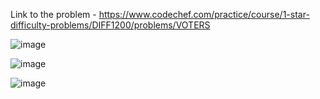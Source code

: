 Link to the problem - https://www.codechef.com/practice/course/1-star-difficulty-problems/DIFF1200/problems/VOTERS


![image](https://github.com/Haleshot/Competitive-Programming/assets/57552973/336b3cba-2f0e-4224-9044-1afe797ada2f)


![image](https://github.com/Haleshot/Competitive-Programming/assets/57552973/9758f09e-82f3-4edb-b8d8-56449415890c)

![image](https://github.com/Haleshot/Competitive-Programming/assets/57552973/8b71eb47-a278-4140-a3ac-802c5607cfaf)
